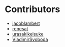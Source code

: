 # Contributors

* [jacoblambert](https://github.com/jacoblambert)
* [renesat](https://github.com/renesat)
* [urasakikeisuke](https://github.com/urasakikeisuke)
* [VladimirSvoboda](https://github.com/VladimirSvoboda)
